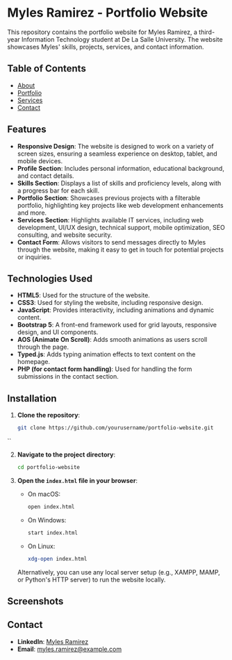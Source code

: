 # Myles Ramirez - Portfolio Website

This repository contains the portfolio website for Myles Ramirez, a third-year Information Technology student at De La Salle University. The website showcases Myles' skills, projects, services, and contact information.

## Table of Contents

- [About](#about)
- [Portfolio](#portfolio)
- [Services](#services)
- [Contact](#contact)

## Features

- **Responsive Design**: The website is designed to work on a variety of screen sizes, ensuring a seamless experience on desktop, tablet, and mobile devices.
- **Profile Section**: Includes personal information, educational background, and contact details.
- **Skills Section**: Displays a list of skills and proficiency levels, along with a progress bar for each skill.
- **Portfolio Section**: Showcases previous projects with a filterable portfolio, highlighting key projects like web development enhancements and more.
- **Services Section**: Highlights available IT services, including web development, UI/UX design, technical support, mobile optimization, SEO consulting, and website security.
- **Contact Form**: Allows visitors to send messages directly to Myles through the website, making it easy to get in touch for potential projects or inquiries.

## Technologies Used

- **HTML5**: Used for the structure of the website.
- **CSS3**: Used for styling the website, including responsive design.
- **JavaScript**: Provides interactivity, including animations and dynamic content.
- **Bootstrap 5**: A front-end framework used for grid layouts, responsive design, and UI components.
- **AOS (Animate On Scroll)**: Adds smooth animations as users scroll through the page.
- **Typed.js**: Adds typing animation effects to text content on the homepage.
- **PHP (for contact form handling)**: Used for handling the form submissions in the contact section.
  
## Installation

1. **Clone the repository**:
   ```bash
   git clone https://github.com/yourusername/portfolio-website.git
``

2. **Navigate to the project directory**:

   ```bash
   cd portfolio-website
   ```

3. **Open the `index.html` file in your browser**:

   * On macOS:

     ```bash
     open index.html
     ```
   * On Windows:

     ```bash
     start index.html
     ```
   * On Linux:

     ```bash
     xdg-open index.html
     ```

   Alternatively, you can use any local server setup (e.g., XAMPP, MAMP, or Python's HTTP server) to run the website locally.

## Screenshots


## Contact

* **LinkedIn**: [Myles Ramirez](https://www.linkedin.com/in/myles-ramirez-6b29a632b/)
* **Email**: [myles.ramirez@example.com](mailto:myles.ramirez@example.com)
